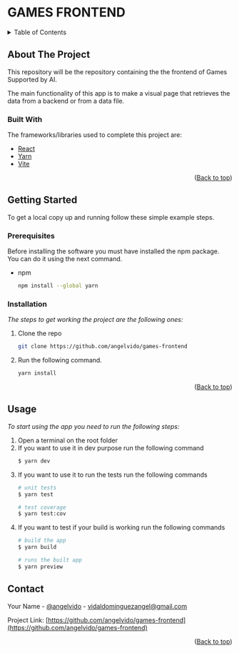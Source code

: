 # GAMES FRONTEND

<details>
  <summary>Table of Contents</summary>
  <ol>
    <li>
      <a href="#about-the-project">About The Project</a>
      <ul>
        <li><a href="#built-with">Built With</a></li>
      </ul>
    </li>
    <li>
      <a href="#getting-started">Getting Started</a>
      <ul>
        <li><a href="#prerequisites">Prerequisites</a></li>
        <li><a href="#installation">Installation</a></li>
      </ul>
    </li>
    <li><a href="#usage">Usage</a></li>
    <li><a href="#contact">Contact</a></li>
  </ol>
</details>

## About The Project

This repository will be the repository containing the the frontend of Games Supported by AI.

The main functionality of this app is to make a visual page that retrieves the data from a backend or from a data file.

### Built With

The frameworks/libraries used to complete this project are:

- [React](https://react.dev)
- [Yarn](https://yarnpkg.com)
- [Vite](https://vitejs.dev)

<p align="right">(<a href="#games-frontend">Back to top</a>)</p>

## Getting Started

To get a local copy up and running follow these simple example steps.

### Prerequisites

Before installing the software you must have installed the npm package. You can do it using the next command.

- npm
  ```bash
  npm install --global yarn
  ```

### Installation

_The steps to get working the project are the following ones:_

1. Clone the repo
    ```bash
    git clone https://github.com/angelvido/games-frontend
    ```
2. Run the following command.
    ```bash
    yarn install
    ```

<p align="right">(<a href="#games-frontend">Back to top</a>)</p>

## Usage
_To start using the app you need to run the following steps:_

1. Open a terminal on the root folder
2. If you want to use it in dev purpose run the following command
    ```bash
    $ yarn dev
3. If you want to use it to run the tests run the following commands
    ```bash
    # unit tests
    $ yarn test

    # test coverage
    $ yarn test:cov
    ```
4. If you want to test if your build is working run the following commands
    ```bash
    # build the app
    $ yarn build

    # runs the built app
    $ yarn preview
    ```

## Contact
Your Name - [@angelvido](https://github.com/angelvido) - vidaldominguezangel@gmail.com

Project Link: [https://github.com/angelvido/games-frontend](https://github.com/angelvido/games-frontend)

<p align="right">(<a href="#games-frontend">Back to top</a>)</p>